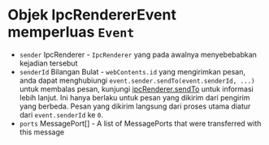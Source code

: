 # Objek IpcRendererEvent memperluas `Event`

* `sender` IpcRenderer - `IpcRenderer` yang pada awalnya menyebebabkan kejadian tersebut
* `senderId` Bilangan Bulat - `webContents.id` yang mengirimkan pesan, anda dapat menghubiungi `event.sender.sendTo(event.senderId, ...)` untuk membalas pesan, kunjungi [ipcRenderer.sendTo](#ipcrenderersendtowindowid-channel--arg1-arg2-) untuk informasi lebih lanjut. Ini hanya berlaku untuk pesan yang dikirim dari pengirim yang berbeda. Pesan yang dikirim langsung dari proses utama diatur dari `event.senderId` ke `0`.
* `ports` MessagePort[] - A list of MessagePorts that were transferred with this message
